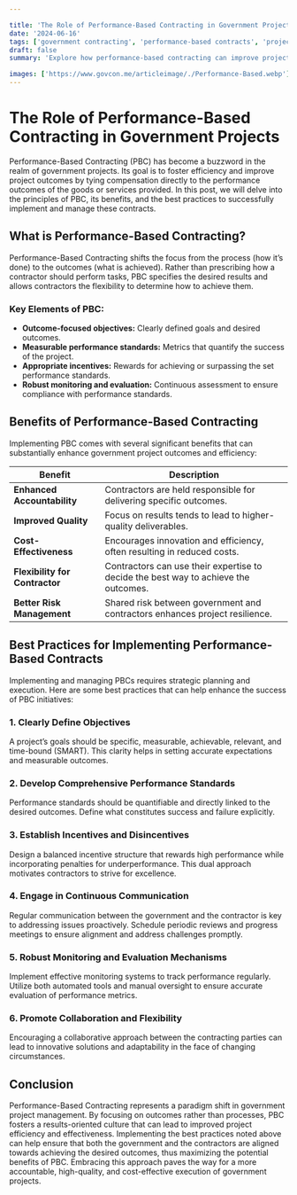 ```yaml
---

title: 'The Role of Performance-Based Contracting in Government Projects'
date: '2024-06-16'
tags: ['government contracting', 'performance-based contracts', 'project management', 'efficiency', 'best practices']
draft: false
summary: 'Explore how performance-based contracting can improve project outcomes and efficiency, including best practices for implementing and managing these contracts.'

images: ['https://www.govcon.me/articleimage/./Performance-Based.webp']
---
```


# The Role of Performance-Based Contracting in Government Projects

Performance-Based Contracting (PBC) has become a buzzword in the realm of government projects. Its goal is to foster efficiency and improve project outcomes by tying compensation directly to the performance outcomes of the goods or services provided. In this post, we will delve into the principles of PBC, its benefits, and the best practices to successfully implement and manage these contracts.

## What is Performance-Based Contracting?

Performance-Based Contracting shifts the focus from the process (how it’s done) to the outcomes (what is achieved). Rather than prescribing how a contractor should perform tasks, PBC specifies the desired results and allows contractors the flexibility to determine how to achieve them.

### Key Elements of PBC:

- **Outcome-focused objectives:** Clearly defined goals and desired outcomes.
- **Measurable performance standards:** Metrics that quantify the success of the project.
- **Appropriate incentives:** Rewards for achieving or surpassing the set performance standards.
- **Robust monitoring and evaluation:** Continuous assessment to ensure compliance with performance standards.

## Benefits of Performance-Based Contracting

Implementing PBC comes with several significant benefits that can substantially enhance government project outcomes and efficiency:

| **Benefit**                         | **Description**                                                                        |
|-------------------------------------|----------------------------------------------------------------------------------------|
| **Enhanced Accountability**         | Contractors are held responsible for delivering specific outcomes.                     |
| **Improved Quality**                | Focus on results tends to lead to higher-quality deliverables.                         |
| **Cost-Effectiveness**              | Encourages innovation and efficiency, often resulting in reduced costs.                |
| **Flexibility for Contractor**      | Contractors can use their expertise to decide the best way to achieve the outcomes.     |
| **Better Risk Management**          | Shared risk between government and contractors enhances project resilience.             |

## Best Practices for Implementing Performance-Based Contracts

Implementing and managing PBCs requires strategic planning and execution. Here are some best practices that can help enhance the success of PBC initiatives:

### 1. Clearly Define Objectives

A project’s goals should be specific, measurable, achievable, relevant, and time-bound (SMART). This clarity helps in setting accurate expectations and measurable outcomes.

### 2. Develop Comprehensive Performance Standards

Performance standards should be quantifiable and directly linked to the desired outcomes. Define what constitutes success and failure explicitly.

### 3. Establish Incentives and Disincentives

Design a balanced incentive structure that rewards high performance while incorporating penalties for underperformance. This dual approach motivates contractors to strive for excellence.

### 4. Engage in Continuous Communication

Regular communication between the government and the contractor is key to addressing issues proactively. Schedule periodic reviews and progress meetings to ensure alignment and address challenges promptly.

### 5. Robust Monitoring and Evaluation Mechanisms

Implement effective monitoring systems to track performance regularly. Utilize both automated tools and manual oversight to ensure accurate evaluation of performance metrics.

### 6. Promote Collaboration and Flexibility

Encouraging a collaborative approach between the contracting parties can lead to innovative solutions and adaptability in the face of changing circumstances.

## Conclusion

Performance-Based Contracting represents a paradigm shift in government project management. By focusing on outcomes rather than processes, PBC fosters a results-oriented culture that can lead to improved project efficiency and effectiveness. Implementing the best practices noted above can help ensure that both the government and the contractors are aligned towards achieving the desired outcomes, thus maximizing the potential benefits of PBC. Embracing this approach paves the way for a more accountable, high-quality, and cost-effective execution of government projects.

```